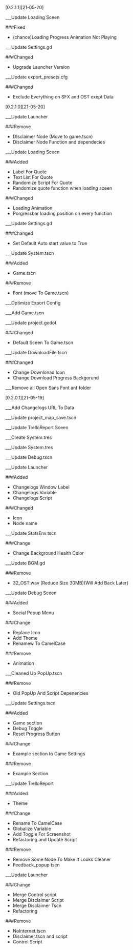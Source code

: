 
[0.2.1.1][21-05-20]

___Update Loading Sceen

###Fixed
- (chance)Loading Progress Animation Not Playing
 
___Update Settings.gd

###Changed
- Upgrade Launcher Version
 
___Update export_presets.cfg

###Changed
- Exclude Everything on SFX and OST exept Data

[0.2.1.0][21-05-20]

___Update Launcher

###Remove
- DIsclaimer Node (Move to game.tscn)
- Disclaimer Node Function and dependecies
 
___Update Loading Sceen

###Added
- Label For Quote
- Text List For Quote
- Randomize Script For Quote
- Randomize quote function when loading sceen

###Changed
- Loading Animation
- Porgressbar loading position on every function
 
___Update Settings.gd

###Changed
- Set Default Auto start value to True
 
___Update System.tscn

###Added
- Game.tscn

###Remove
- Font (move To Game.tscn)
 
___Optimize Export Config

___Add Game.tscn

___Update project.godot

###Changed
- Default Sceen To Game.tscn
 
___Update DownloadFile.tscn

###Changed
- Change Downlonad Icon
- Change Download Progress Backgorund

___Remove all Open Sans Font anf folder


[0.2.0.1][21-05-19]

___Add Changelogs URL To Data

___Update project_map_save.tscn

___Update TrelloReport Sceen

___Create System.tres

___Update System.tres
 
___Update Debug.tscn

___Update Launcher

###Added
- Changelogs Window Label
- Changelogs Variable
- Changelogs Script

###Changed
- Icon
- Node name
 
___Update StatsEnv.tscn

###Change
- Change Background Health Color
 
___Update BGM.gd

###Remove
- 32_OST.wav (Reduce Size 30MB)(Will Add Back Later)

___Update Debug Sceen

###Added
- Social Popup Menu

###Change
- Replace Icon
- Add Theme
- Renamew To CamelCase

###Remove
- Animation

___Cleaned Up PopUp.tscn

###Remove
- Old PopUp And Script Depenencies
 
___Update Settings.tscn

###Added
- Game section
- Debug Toggle
- Reset Progress Button

###Change
- Example section to Game Settings

###Remove
- Example Section

___Update TrelloReport

###Added
- Theme

###Change
- Rename To CamelCase
- Globalize Variable
- Add Toggle For Screenshot
- Refactoring and Update Script

###Remove
- Remove Some Node To Make It Looks Cleaner
- Feedback_popup tscn

___Update Launcher

###Change
- Merge Control script
- Merge Disclaimer Script
- Merge Disclaimer Tscn
- Refactoring

###Remove
- NoInternet.tscn
- Disclaimer.tscn and script
- Control Script